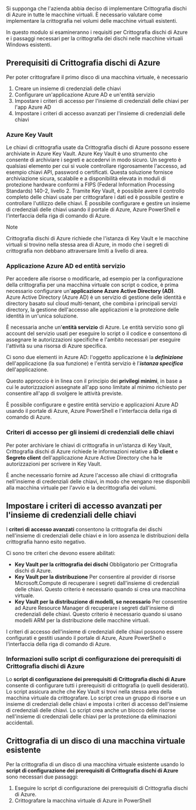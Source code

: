 Si supponga che l'azienda abbia deciso di implementare Crittografia dischi di Azure in tutte le macchine virtuali. È necessario valutare come implementare la crittografia nei volumi delle macchine virtuali esistenti.

In questo modulo si esamineranno i requisiti per Crittografia dischi di Azure e i passaggi necessari per la crittografia dei dischi nelle macchine virtuali Windows esistenti.

## <a name="azure-disk-encryption-prerequisites"></a>Prerequisiti di Crittografia dischi di Azure

Per poter crittografare il primo disco di una macchina virtuale, è necessario

1. Creare un insieme di credenziali delle chiavi
1. Configurare un'applicazione Azure AD e un'entità servizio
1. Impostare i criteri di accesso per l'insieme di credenziali delle chiavi per l'app Azure AD
1. Impostare i criteri di accesso avanzati per l'insieme di credenziali delle chiavi

### <a name="azure-key-vault"></a>Azure Key Vault

Le chiavi di crittografia usate da Crittografia dischi di Azure possono essere archiviate in Azure Key Vault. Azure Key Vault è uno strumento che consente di archiviare i segreti e accedervi in modo sicuro. Un segreto è qualsiasi elemento per cui si vuole controllare rigorosamente l'accesso, ad esempio chiavi API, password o certificati. Questa soluzione fornisce archiviazione sicura, scalabile e a disponibilità elevata in moduli di protezione hardware conformi a FIPS (Federal Information Processing Standards) 140-2, livello 2. Tramite Key Vault, è possibile avere il controllo completo delle chiavi usate per crittografare i dati ed è possibile gestire e controllare l'utilizzo delle chiavi. È possibile configurare e gestire un insieme di credenziali delle chiavi usando il portale di Azure, Azure PowerShell e l'interfaccia della riga di comando di Azure.

>[!NOTE]
> Crittografia dischi di Azure richiede che l'istanza di Key Vault e le macchine virtuali si trovino nella stessa area di Azure, in modo che i segreti di crittografia non debbano attraversare limiti a livello di area.

### <a name="azure-ad-application-and-service-principal"></a>Applicazione Azure AD ed entità servizio

Per accedere alle risorse o modificarle, ad esempio per la configurazione della crittografia per una macchina virtuale con script o codice, è prima necessario configurare un'**applicazione Azure Active Directory (AD)**. Azure Active Directory (Azure AD) è un servizio di gestione delle identità e directory basato sul cloud multi-tenant, che combina i principali servizi directory, la gestione dell'accesso alle applicazioni e la protezione delle identità in un'unica soluzione.

È necessaria anche un'**entità servizio** di Azure. Le entità servizio sono gli account del servizio usati per eseguire lo script o il codice e consentono di assegnare le autorizzazioni specifiche e l'ambito necessari per eseguire l'attività su una risorsa di Azure specifica.

Ci sono due elementi in Azure AD: l'oggetto applicazione è la **_definizione_** dell'applicazione (la sua funzione) e l'entità servizio è l'**_istanza specifica_** dell'applicazione.

Questo approccio è in linea con il principio dei **privilegi minimi**, in base a cui le autorizzazioni assegnate all'app sono limitate al minimo richiesto per consentire all'app di svolgere le attività previste.

È possibile configurare e gestire entità servizio e applicazioni Azure AD usando il portale di Azure, Azure PowerShell e l'interfaccia della riga di comando di Azure.

### <a name="key-vault-access-policies"></a>Criteri di accesso per gli insiemi di credenziali delle chiavi

Per poter archiviare le chiavi di crittografia in un'istanza di Key Vault, Crittografia dischi di Azure richiede le informazioni relative a **ID client** e **Segreto client** dell'applicazione Azure Active Directory che ha le autorizzazioni per scrivere in Key Vault.

È anche necessario fornire ad Azure l'accesso alle chiavi di crittografia nell'insieme di credenziali delle chiavi, in modo che vengano rese disponibili alla macchina virtuale per l'avvio e la decrittografia dei volumi.

## <a name="set-key-vault-advanced-access-policies"></a>Impostare i criteri di accesso avanzati per l'insieme di credenziali delle chiavi

I **criteri di accesso avanzati** consentono la crittografia dei dischi nell'insieme di credenziali delle chiavi e in loro assenza le distribuzioni della crittografia hanno esito negativo. 

Ci sono tre criteri che devono essere abilitati:

- **Key Vault per la crittografia dei dischi** Obbligatorio per Crittografia dischi di Azure.
- **Key Vault per la distribuzione** Per consentire al provider di risorse Microsoft.Compute di recuperare i segreti dall'insieme di credenziali delle chiavi. Questo criterio è necessario quando si crea una macchina virtuale.
- **Key Vault per la distribuzione di modelli, se necessario** Per consentire ad Azure Resource Manager di recuperare i segreti dall'insieme di credenziali delle chiavi. Questo criterio è necessario quando si usano modelli ARM per la distribuzione delle macchine virtuali.

I criteri di accesso dell'insieme di credenziali delle chiavi possono essere configurati e gestiti usando il portale di Azure, Azure PowerShell o l'interfaccia della riga di comando di Azure.

### <a name="what-is-the-azure-disk-encryption-prerequisites-configuration-script"></a>Informazioni sullo script di configurazione dei prerequisiti di Crittografia dischi di Azure

Lo **script di configurazione dei prerequisiti di Crittografia dischi di Azure** consente di configurare tutti i prerequisiti di crittografia (o quelli desiderati). Lo script assicura anche che Key Vault si trovi nella stessa area della macchina virtuale da crittografare. Lo script crea un gruppo di risorse e un insieme di credenziali delle chiavi e imposta i criteri di accesso dell'insieme di credenziali delle chiavi. Lo script crea anche un blocco delle risorse nell'insieme di credenziali delle chiavi per la protezione da eliminazioni accidentali.

## <a name="encrypting-an-existing-vm-disk"></a>Crittografia di un disco di una macchina virtuale esistente

Per la crittografia di un disco di una macchina virtuale esistente usando lo **script di configurazione dei prerequisiti di Crittografia dischi di Azure** sono necessari due passaggi:

1. Eseguire lo script di configurazione dei prerequisiti di Crittografia dischi di Azure.
1. Crittografare la macchina virtuale di Azure in PowerShell
